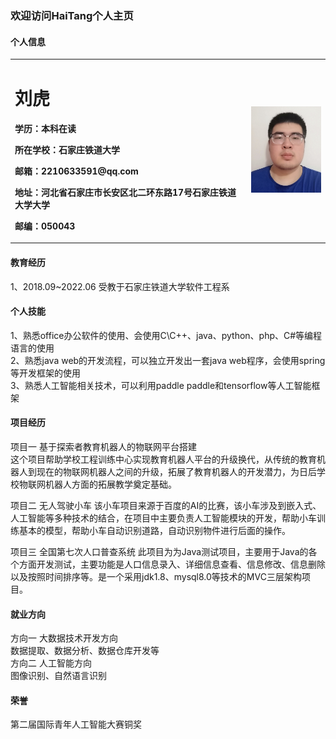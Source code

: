 ### 欢迎访问HaiTang个人主页

#### 个人信息

<table border="0">
  <tr>
    <td width="75%">
      <h1>刘虎</h1>
      <p><b>学历：本科在读</b></p>
      <p><b>所在学校：石家庄铁道大学</b></p>
      <p><b>邮箱：2210633591@qq.com</b></p>
      <p><b>地址：河北省石家庄市长安区北二环东路17号石家庄铁道大学大学</b></p>
      <p><b>邮编：050043</b></p>
    </td>
    <td width="25%">
      <img src="/1.jpg" width="100%">
    </td>
  </tr>
</table>

#### 教育经历

  1、2018.09~2022.06   受教于石家庄铁道大学软件工程系
  
#### 个人技能

 1、熟悉office办公软件的使用、会使用C\C++、java、python、php、C#等编程语言的使用  
 2、熟悉java web的开发流程，可以独立开发出一套java web程序，会使用spring等开发框架的使用  
 3、熟悉人工智能相关技术，可以利用paddle paddle和tensorflow等人工智能框架  
  
#### 项目经历

  项目一   基于探索者教育机器人的物联网平台搭建  
       这个项目帮助学校工程训练中心实现教育机器人平台的升级换代，从传统的教育机器人到现在的物联网机器人之间的升级，拓展了教育机器人的开发潜力，为日后学校物联网机器人方面的拓展教学奠定基础。    
        
  项目二   无人驾驶小车
        该小车项目来源于百度的AI的比赛，该小车涉及到嵌入式、人工智能等多种技术的结合，在项目中主要负责人工智能模块的开发，帮助小车训练基本的模型，帮助小车自动识别道路，自动识别物件进行后面的操作。  
  
  项目三   全国第七次人口普查系统
        此项目为为Java测试项目，主要用于Java的各个方面开发测试，主要功能是人口信息录入、详细信息查看、信息修改、信息删除以及按照时间排序等。是一个采用jdk1.8、mysql8.0等技术的MVC三层架构项目。  
        
#### 就业方向

  方向一   大数据技术开发方向    
        数据提取、数据分析、数据仓库开发等  
  方向二   人工智能方向    
        图像识别、自然语言识别  

#### 荣誉

   第二届国际青年人工智能大赛铜奖
    



